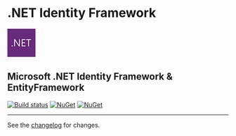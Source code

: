 # .NET Identity Framework

![logo](src/.editoricon.png)

## Microsoft .NET Identity Framework & EntityFramework

[![Build status](https://ci.appveyor.com/api/projects/status/rk513ceor92ocdfc?svg=true)](https://ci.appveyor.com/project/ennerperez/identity-framework)
[![NuGet](http://img.shields.io/nuget/v/IdentityFramework.Core.svg)](https://www.nuget.org/packages/IdentityFramework.Core/)
[![NuGet](http://img.shields.io/nuget/v/IdentityFramework.EntityFramework.svg)](https://www.nuget.org/packages/IdentityFramework.EntityFramework/)

---------------------------------------

See the [changelog](CHANGELOG.md) for changes.
